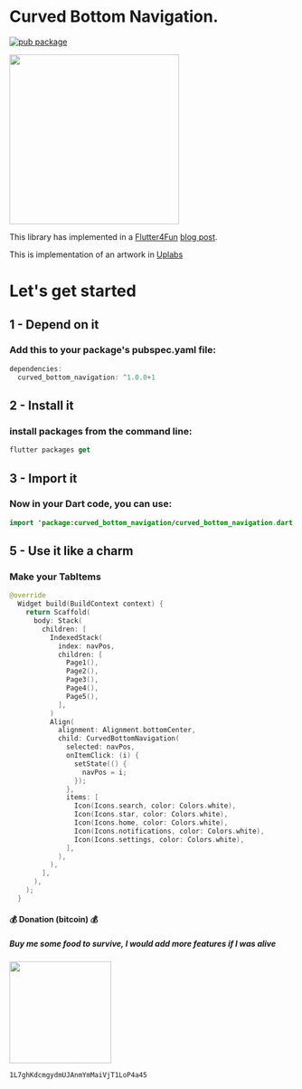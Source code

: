 # Curved Bottom Navigation.

[![pub package](https://img.shields.io/pub/v/curved_bottom_navigation.svg)](https://pub.dartlang.org/packages/curved_bottom_navigation)

<img src="https://github.com/imaNNeoFighT/curved_bottom_navigation/raw/master/repo_files/curved_bottom_navigation.gif" width="300">

This library has implemented in a [Flutter4Fun](http://flutter4fun.com) [blog post](https://flutter4fun.com/ui-challenge-2-game-app-design-by-nevil-suresh/).

This is implementation of an artwork in [Uplabs](https://www.uplabs.com/posts/gaming-app-design-fdb8a2ac-0f96-418a-826e-361d55e11f4f)


# Let's get started

## 1 - Depend on it

### Add this to your package's pubspec.yaml file:

```kotlin
dependencies:
  curved_bottom_navigation: ^1.0.0+1
```

## 2 - Install it

### install packages from the command line:
```kotlin
flutter packages get
```

## 3 - Import it
### Now in your Dart code, you can use:
```kotlin
import 'package:curved_bottom_navigation/curved_bottom_navigation.dart';
```

## 5 - Use it like a charm
### Make your TabItems
```kotlin
@override
  Widget build(BuildContext context) {
    return Scaffold(
      body: Stack(
        children: [
          IndexedStack(
            index: navPos,
            children: [
              Page1(),
              Page2(),
              Page3(),
              Page4(),
              Page5(),
            ],
          )
          Align(
            alignment: Alignment.bottomCenter,
            child: CurvedBottomNavigation(
              selected: navPos,
              onItemClick: (i) {
                setState(() {
                  navPos = i;
                });
              },
              items: [
                Icon(Icons.search, color: Colors.white),
                Icon(Icons.star, color: Colors.white),
                Icon(Icons.home, color: Colors.white),
                Icon(Icons.notifications, color: Colors.white),
                Icon(Icons.settings, color: Colors.white),
              ],
            ),
          ),
        ],
      ),
    );
  }
```


#### :moneybag: Donation (bitcoin) :moneybag:
##### Buy me some food to survive, I would add more features if I was alive
<img src="https://github.com/imaNNeoFighT/fl_chart/raw/master/repo_files/images/bitcoin_public_key.jpg" width="180" >

`1L7ghKdcmgydmUJAnmYmMaiVjT1LoP4a45`